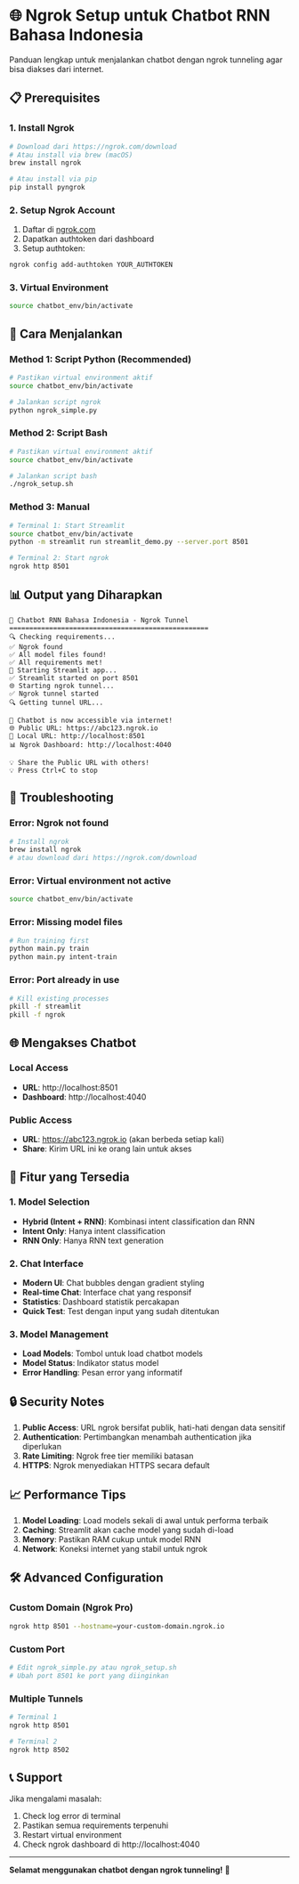 # 🌐 Ngrok Setup untuk Chatbot RNN Bahasa Indonesia

Panduan lengkap untuk menjalankan chatbot dengan ngrok tunneling agar bisa diakses dari internet.

## 📋 Prerequisites

### 1. Install Ngrok
```bash
# Download dari https://ngrok.com/download
# Atau install via brew (macOS)
brew install ngrok

# Atau install via pip
pip install pyngrok
```

### 2. Setup Ngrok Account
1. Daftar di [ngrok.com](https://ngrok.com)
2. Dapatkan authtoken dari dashboard
3. Setup authtoken:
```bash
ngrok config add-authtoken YOUR_AUTHTOKEN
```

### 3. Virtual Environment
```bash
source chatbot_env/bin/activate
```

## 🚀 Cara Menjalankan

### Method 1: Script Python (Recommended)
```bash
# Pastikan virtual environment aktif
source chatbot_env/bin/activate

# Jalankan script ngrok
python ngrok_simple.py
```

### Method 2: Script Bash
```bash
# Pastikan virtual environment aktif
source chatbot_env/bin/activate

# Jalankan script bash
./ngrok_setup.sh
```

### Method 3: Manual
```bash
# Terminal 1: Start Streamlit
source chatbot_env/bin/activate
python -m streamlit run streamlit_demo.py --server.port 8501

# Terminal 2: Start ngrok
ngrok http 8501
```

## 📊 Output yang Diharapkan

```
🤖 Chatbot RNN Bahasa Indonesia - Ngrok Tunnel
==================================================
🔍 Checking requirements...
✅ Ngrok found
✅ All model files found!
✅ All requirements met!
🚀 Starting Streamlit app...
✅ Streamlit started on port 8501
🌐 Starting ngrok tunnel...
✅ Ngrok tunnel started
🔍 Getting tunnel URL...

🎉 Chatbot is now accessible via internet!
🌐 Public URL: https://abc123.ngrok.io
🔗 Local URL: http://localhost:8501
📊 Ngrok Dashboard: http://localhost:4040

💡 Share the Public URL with others!
💡 Press Ctrl+C to stop
```

## 🔧 Troubleshooting

### Error: Ngrok not found
```bash
# Install ngrok
brew install ngrok
# atau download dari https://ngrok.com/download
```

### Error: Virtual environment not active
```bash
source chatbot_env/bin/activate
```

### Error: Missing model files
```bash
# Run training first
python main.py train
python main.py intent-train
```

### Error: Port already in use
```bash
# Kill existing processes
pkill -f streamlit
pkill -f ngrok
```

## 🌐 Mengakses Chatbot

### Local Access
- **URL**: http://localhost:8501
- **Dashboard**: http://localhost:4040

### Public Access
- **URL**: https://abc123.ngrok.io (akan berbeda setiap kali)
- **Share**: Kirim URL ini ke orang lain untuk akses

## 📱 Fitur yang Tersedia

### 1. Model Selection
- **Hybrid (Intent + RNN)**: Kombinasi intent classification dan RNN
- **Intent Only**: Hanya intent classification
- **RNN Only**: Hanya RNN text generation

### 2. Chat Interface
- **Modern UI**: Chat bubbles dengan gradient styling
- **Real-time Chat**: Interface chat yang responsif
- **Statistics**: Dashboard statistik percakapan
- **Quick Test**: Test dengan input yang sudah ditentukan

### 3. Model Management
- **Load Models**: Tombol untuk load chatbot models
- **Model Status**: Indikator status model
- **Error Handling**: Pesan error yang informatif

## 🔒 Security Notes

1. **Public Access**: URL ngrok bersifat publik, hati-hati dengan data sensitif
2. **Authentication**: Pertimbangkan menambah authentication jika diperlukan
3. **Rate Limiting**: Ngrok free tier memiliki batasan
4. **HTTPS**: Ngrok menyediakan HTTPS secara default

## 📈 Performance Tips

1. **Model Loading**: Load models sekali di awal untuk performa terbaik
2. **Caching**: Streamlit akan cache model yang sudah di-load
3. **Memory**: Pastikan RAM cukup untuk model RNN
4. **Network**: Koneksi internet yang stabil untuk ngrok

## 🛠️ Advanced Configuration

### Custom Domain (Ngrok Pro)
```bash
ngrok http 8501 --hostname=your-custom-domain.ngrok.io
```

### Custom Port
```bash
# Edit ngrok_simple.py atau ngrok_setup.sh
# Ubah port 8501 ke port yang diinginkan
```

### Multiple Tunnels
```bash
# Terminal 1
ngrok http 8501

# Terminal 2  
ngrok http 8502
```

## 📞 Support

Jika mengalami masalah:
1. Check log error di terminal
2. Pastikan semua requirements terpenuhi
3. Restart virtual environment
4. Check ngrok dashboard di http://localhost:4040

---

**Selamat menggunakan chatbot dengan ngrok tunneling!** 🎉
